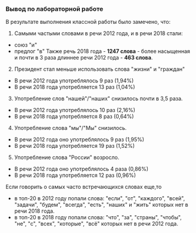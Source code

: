 ### Вывод по лабораторной работе
В результате выполнения классной работы было замечено, что:
1. Самыми частыми словами в речи 2012 года, и в речи 2018 стали:
- союз "и"
- предлог "в"
Также речь 2018 года - **1247 слова** - более насыщенная и почти в 3 раза длиннее речи 2012 года - **463 слова**.   

2. Президент стал меньше использовать слова "жизни" и "граждан"
 - В речи 2012 года употреблялось  9 раз (1,94%)
 - В речи 2018 года употребляется 13 раз (1,04%)

3. Употребление слов "нашей"/"наших" снизилось почти в 3,5 раза. 
 - В речи 2012 года употреблялось 10 раз (2,16%)
 - В речи 2018 года употребляется  8 раз (0,64%) 

4. Употребление слова "мы"/"Мы" снизилось.
- В речи 2012 года оно употреблялось 9 раз (1,95%)
- В речи 2018 года употребляется   19 раз (1,52%)

5. Употребление слова "России" возросло.
- В речи 2012 года оно употреблялось 4 раза (0,86%)
- В речи 2018 года употребляется   12 раз  (0,96%)
        
 Если говорить о самых часто встречающихся словах еще,то 
 - в топ-20 в 2012 году попали слова:
 "если", "от", "каждого", "всей", "задачи", "будем", "всегда", "есть", "наших" и "жить"
 которых нет в речи 2018 года.
 - в топ-20 в 2018 году попали слова:
 "что", "за", "страны", "чтобы", "не", "с", "всех", "которые", "всё"
 которых нет в речи 2012 года.